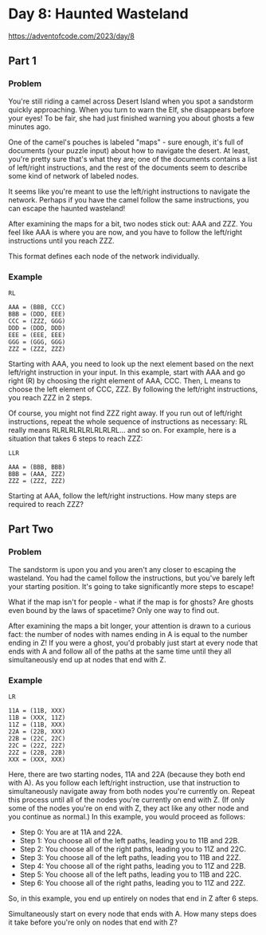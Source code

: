 # Day 8: Haunted Wasteland

https://adventofcode.com/2023/day/8

## Part 1

### Problem

You're still riding a camel across Desert Island when you spot a sandstorm quickly approaching. When you turn to warn
the Elf, she disappears before your eyes! To be fair, she had just finished warning you about ghosts a few minutes ago.

One of the camel's pouches is labeled "maps" - sure enough, it's full of documents (your puzzle input) about how to
navigate the desert. At least, you're pretty sure that's what they are; one of the documents contains a list of
left/right instructions, and the rest of the documents seem to describe some kind of network of labeled nodes.

It seems like you're meant to use the left/right instructions to navigate the network. Perhaps if you have the camel
follow the same instructions, you can escape the haunted wasteland!

After examining the maps for a bit, two nodes stick out: AAA and ZZZ. You feel like AAA is where you are now, and you
have to follow the left/right instructions until you reach ZZZ.

This format defines each node of the network individually.

### Example

```
RL

AAA = (BBB, CCC)
BBB = (DDD, EEE)
CCC = (ZZZ, GGG)
DDD = (DDD, DDD)
EEE = (EEE, EEE)
GGG = (GGG, GGG)
ZZZ = (ZZZ, ZZZ)
```

Starting with AAA, you need to look up the next element based on the next left/right instruction in your input. In this
example, start with AAA and go right (R) by choosing the right element of AAA, CCC. Then, L means to choose the left
element of CCC, ZZZ. By following the left/right instructions, you reach ZZZ in 2 steps.

Of course, you might not find ZZZ right away. If you run out of left/right instructions, repeat the whole sequence of
instructions as necessary: RL really means RLRLRLRLRLRLRLRL... and so on. For example, here is a situation that takes 6
steps to reach ZZZ:

```
LLR

AAA = (BBB, BBB)
BBB = (AAA, ZZZ)
ZZZ = (ZZZ, ZZZ)
```

Starting at AAA, follow the left/right instructions. How many steps are required to reach ZZZ?


## Part Two

### Problem

The sandstorm is upon you and you aren't any closer to escaping the wasteland. You had the camel follow the
instructions, but you've barely left your starting position. It's going to take significantly more steps to escape!

What if the map isn't for people - what if the map is for ghosts? Are ghosts even bound by the laws of spacetime? Only
one way to find out.

After examining the maps a bit longer, your attention is drawn to a curious fact: the number of nodes with names ending
in A is equal to the number ending in Z! If you were a ghost, you'd probably just start at every node that ends with A
and follow all of the paths at the same time until they all simultaneously end up at nodes that end with Z.

### Example

```
LR

11A = (11B, XXX)
11B = (XXX, 11Z)
11Z = (11B, XXX)
22A = (22B, XXX)
22B = (22C, 22C)
22C = (22Z, 22Z)
22Z = (22B, 22B)
XXX = (XXX, XXX)
```

Here, there are two starting nodes, 11A and 22A (because they both end with A). As you follow each left/right
instruction, use that instruction to simultaneously navigate away from both nodes you're currently on. Repeat this
process until all of the nodes you're currently on end with Z. (If only some of the nodes you're on end with Z, they act
like any other node and you continue as normal.) In this example, you would proceed as follows:

* Step 0: You are at 11A and 22A.
* Step 1: You choose all of the left paths, leading you to 11B and 22B.
* Step 2: You choose all of the right paths, leading you to 11Z and 22C.
* Step 3: You choose all of the left paths, leading you to 11B and 22Z.
* Step 4: You choose all of the right paths, leading you to 11Z and 22B.
* Step 5: You choose all of the left paths, leading you to 11B and 22C.
* Step 6: You choose all of the right paths, leading you to 11Z and 22Z.

So, in this example, you end up entirely on nodes that end in Z after 6 steps.

Simultaneously start on every node that ends with A. How many steps does it take before you're only on nodes that end
with Z?
